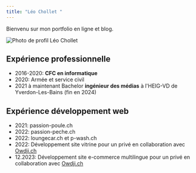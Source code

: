 ```yaml
---
title: "Léo Chollet "
---
```


Bienvenu sur mon portfolio en ligne et blog.

![Photo de profil Léo Chollet](https://lchollet.github.io/lchollet/images/profil1.jpeg)

## Expérience professionnelle

- 2016-2020: **CFC en informatique**
- 2020: Armée et service civil
- 2021 à maintenant Bachelor **ingénieur des médias** à l'HEIG-VD de Yverdon-Les-Bains (fin en 2024)

## Expérience développement web
- 2021: passion-poule.ch
- 2022: passion-peche.ch
- 2022: loungecar.ch et p-wash.ch
- 2022: Développement site vitrine pour un privé en collaboration avec [Owdji.ch](https://Owdji.ch)
- 12.2023: Développement site e-commerce multilingue pour un privé en collaboration avec [Owdji.ch](https://Owdji.ch)